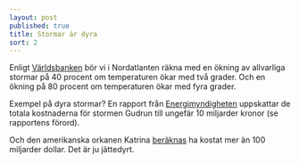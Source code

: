 ```yaml
---
layout: post
published: true
title: Stormar är dyra
sort: 2
---
```


Enligt [Världsbanken](https://openknowledge.worldbank.org/handle/10986/20595 "WB - Turn down the heat s. xxv") bör vi i Nordatlanten räkna med en ökning av allvarliga stormar på 40 procent om temperaturen ökar med två grader. Och en ökning på 80 procent om temperaturen ökar med fyra grader.

Exempel på dyra stormar? En rapport från [Energimyndigheten](https://energimyndigheten.a-w2m.se/Home.mvc?ResourceId=2187) uppskattar de totala kostnaderna för stormen Gudrun till ungefär 10 miljarder kronor (se rapportens förord).

Och den amerikanska orkanen Katrina [beräknas](http://www.nbcnews.com/id/9329293/ns/business-eye_on_the_economy/t/how-hurricane-katrinas-costs-are-adding/#.VTtSTWTkfPU) ha kostat mer än 100 miljarder dollar. Det är ju jättedyrt.
